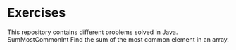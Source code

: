# Exercises

This repository contains different problems solved in Java.
<br />SumMostCommonInt Find the sum of the most common element in an array.
